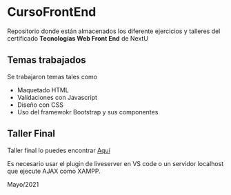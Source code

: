 # CursoFrontEnd

Repositorio donde están almacenados 
los diferente ejercicios y talleres del certificado 
**Tecnologías Web Front End** de NextU

## Temas trabajados

Se trabajaron temas tales como

* Maquetado HTML
* Validaciones con Javascript
* Diseño con CSS
* Uso del framewokr Bootstrap y sus componentes

## Taller Final

Taller final lo puedes encontrar [Aquí](https://github.com/Nekenhei/CursoFrontEnd_NextU/tree/main/Modulo%205%20Proyecto%20Final)

Es necesario usar el plugin de liveserver en VS code o un servidor localhost que ejecute AJAX como XAMPP. 

Mayo/2021
